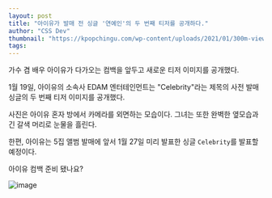 ```yaml
---
layout: post
title: "아이유가 발매 전 싱글 '연예인'의 두 번째 티저를 공개하다."
author: "CSS Dev"
thumbnail: "https://kpopchingu.com/wp-content/uploads/2021/01/300m-views-19-890x512.png"
tags: 
---
```



가수 겸 배우 아이유가 다가오는 컴백을 앞두고 새로운 티저 이미지를 공개했다.

1월 19일, 아이유의 소속사 EDAM 엔터테인먼트는 "Celebrity"라는 제목의 사전 발매 싱글의 두 번째 티저 이미지를 공개했다.

사진은 아이유 혼자 방에서 카메라를 외면하는 모습이다. 그녀는 또한 완벽한 옆모습과 긴 갈색 머리로 눈물을 흘린다.

한편, 아이유는 5집 앨범 발매에 앞서 1월 27일 미리 발표한 싱글 `Celebrity`를 발표할 예정이다.

아이유 컴백 준비 됐나요?

![image](https://kpopchingu.com/wp-content/uploads/2021/01/27.png)